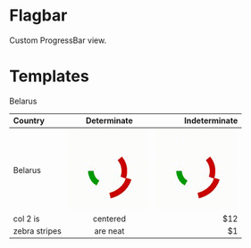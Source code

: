 Flagbar
=======

Custom ProgressBar view.

Templates
=======

Belarus


| Country  | Determinate  | Indeterminate |
| :------------ |:---------------:| -----:|
| Belarus      | <img src="https://raw.githubusercontent.com/pahanez/flagbar/master/img/belarus_int.gif"> | <img src="https://raw.githubusercontent.com/pahanez/flagbar/master/img/belarus_int.gif"> |
| col 2 is      | centered        |   $12 |
| zebra stripes | are neat        |    $1 |




